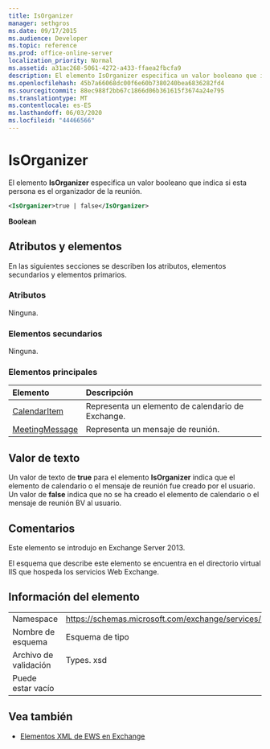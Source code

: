 ```yaml
---
title: IsOrganizer
manager: sethgros
ms.date: 09/17/2015
ms.audience: Developer
ms.topic: reference
ms.prod: office-online-server
localization_priority: Normal
ms.assetid: a31ac268-5061-4272-a433-ffaea2fbcfa9
description: El elemento IsOrganizer especifica un valor booleano que indica si esta persona es el organizador de la reunión.
ms.openlocfilehash: 45b7a66068dc00f6e60b7380240bea6836282fd4
ms.sourcegitcommit: 88ec988f2bb67c1866d06b361615f3674a24e795
ms.translationtype: MT
ms.contentlocale: es-ES
ms.lasthandoff: 06/03/2020
ms.locfileid: "44466566"
---
```

# <a name="isorganizer"></a>IsOrganizer

El elemento **IsOrganizer** especifica un valor booleano que indica si esta persona es el organizador de la reunión. 
  
```XML
<IsOrganizer>true | false</IsOrganizer>
```

 **Boolean**
## <a name="attributes-and-elements"></a>Atributos y elementos

En las siguientes secciones se describen los atributos, elementos secundarios y elementos primarios.
  
### <a name="attributes"></a>Atributos

Ninguna.
  
### <a name="child-elements"></a>Elementos secundarios

Ninguna.
  
### <a name="parent-elements"></a>Elementos principales

|**Elemento**|**Descripción**|
|:-----|:-----|
|[CalendarItem](calendaritem.md) <br/> |Representa un elemento de calendario de Exchange.  <br/> |
|[MeetingMessage](meetingmessage.md) <br/> |Representa un mensaje de reunión.  <br/> |
   
## <a name="text-value"></a>Valor de texto

Un valor de texto de **true** para el elemento **IsOrganizer** indica que el elemento de calendario o el mensaje de reunión fue creado por el usuario. Un valor de **false** indica que no se ha creado el elemento de calendario o el mensaje de reunión BV al usuario. 
  
## <a name="remarks"></a>Comentarios

Este elemento se introdujo en Exchange Server 2013.
  
El esquema que describe este elemento se encuentra en el directorio virtual IIS que hospeda los servicios Web Exchange.
  
## <a name="element-information"></a>Información del elemento

|||
|:-----|:-----|
|Namespace  <br/> |https://schemas.microsoft.com/exchange/services/2006/types  <br/> |
|Nombre de esquema  <br/> |Esquema de tipo  <br/> |
|Archivo de validación  <br/> |Types. xsd  <br/> |
|Puede estar vacío  <br/> ||
   
## <a name="see-also"></a>Vea también



- [Elementos XML de EWS en Exchange](ews-xml-elements-in-exchange.md)

